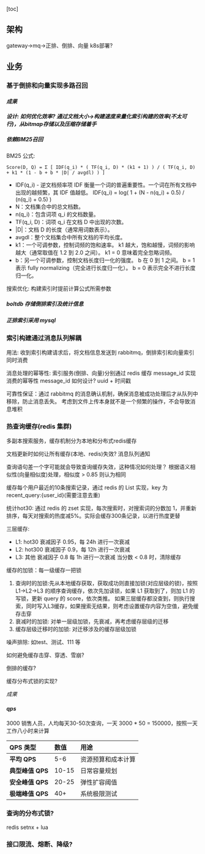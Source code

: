[toc]

## 架构
gateway->mq->正排、倒排、向量
k8s部署?

## 业务

### 基于倒排和向量实现多路召回
#### *成果*

#### *设计: 如何优化效率? 通过文档大小->构建速度来量化索引构建的效率(不太可行)，从bitmap存储以及压缩存储着手*

##### 依赖BM25召回

BM25 公式:

```shell
Score(D, Q) = Σ [ IDF(q_i) * ( TF(q_i, D) * (k1 + 1) ) / ( TF(q_i, D) + k1 * (1 - b + b * |D| / avgdl) ) ]
```
* IDF(q_i) - 逆文档频率项 IDF 衡量一个词的普遍重要性。一个词在所有文档中出现的越频繁，其 IDF 值越低。
IDF(q_i) = log( 1 + (N - n(q_i) + 0.5) / (n(q_i) + 0.5) )
* N：文档集合中的总文档数。
* n(q_i)：包含词项 q_i 的文档数量。
* TF(q_i, D)：词项 q_i 在文档 D 中出现的次数。
* |D|：文档 D 的长度（通常用词数表示）。 
* avgdl：整个文档集合中所有文档的平均长度。 
* k1：一个可调参数，控制词频的饱和速率。 k1 越大，饱和越慢，词频的影响越大（通常取值在 1.2 到 2.0 之间）。 k1 = 0 意味着完全忽略词频。 
* b：另一个可调参数，控制文档长度归一化的强度。
b 在 0 到 1 之间。
b = 1 表示 fully normalizing（完全进行长度归一化）。
b = 0 表示完全不进行长度归一化。

搜索优化: 构建索引时提前计算公式所需参数

##### boltdb 存储倒排索引及统计信息

##### 正排索引采用 mysql

### 索引构建通过消息队列解耦
用法: 收到索引构建请求后，将文档信息发送到 rabbitmq，倒排索引和向量索引同时消费

消息处理的幂等性: 索引服务(倒排、向量)分别通过 redis 缓存 message_id 实现消费的幂等性
message_id 如何设计? uuid + 时间戳

可靠性保证：通过 rabbitmq 的消息确认机制，确保消息被成功处理后才从队列中移除，防止消息丢失。
考虑到文件上传本身就不是一个频繁的操作，不会导致消息堆积

### 热查询缓存(redis 集群)
多副本搜索服务，缓存机制分为本地和分布式redis缓存

文档更新时如何让所有缓存(本地、redis)失效? 消息队列通知

查询语句差一个字可能就会导致查询缓存失效，这种情况如何处理？ 根据语义相似性(向量相似度)处理，相似度 > 0.85 则认为相同

缓存每个用户最近的10条搜索记录，通过 redis 的 List 实现，key 为 recent_query:{user_id}(需要注意去重)

统计hot30: 通过 redis 的 zset 实现，每次搜索时，对搜索词的分数加 1，并重新排序，每天对搜索的热度减5%。实际会缓存300条记录，以进行热度更替 

三层缓存:
* L1: hot30 衰减因子 0.95，每 24h 进行一次衰减
* L2: hot300 衰减因子 0.9，每 12h 进行一次衰减
* L3: 其他 衰减因子 0.8 每 1h 进行一次衰减
当分数 < 0.8 时，清除缓存

缓存的加锁：每一级缓存一把锁
1. 查询时的加锁:先从本地缓存获取，获取成功则直接加锁(对应层级的锁)，按照 L1->L2->L3 的顺序查询缓存，依次先加读锁，如果 L1 获取到了，则加 L1 的写锁，更新 query 的 score，依次类推。
如果三层缓存都没查到，则执行搜索，同时写入L3缓存，如果搜索无结果，则考虑设置缓存内容为空值，避免缓存击穿
2. 衰减时的加锁: 对单一层级加锁，先衰减，再考虑缓存层级的迁移
3. 缓存层级迁移时的加锁: 对迁移涉及的缓存层级加锁

噪声排除: 如test、测试、111 等


如何避免缓存击穿、穿透、雪崩?

倒排的缓存?

缓存分布式锁的实现?

*成果*

#### *qps*
3000 销售人员，人均每天30-50次查询，一天 3000 * 50 = 150000，按照一天工作八小时来计算

| QPS 类型         | 数值  | 用途               |
| :--------------- | :---- | :----------------- |
| **平均 QPS**     | 5-6   | 资源预算和成本计算 |
| **典型峰值 QPS** | 10-15 | 日常容量规划       |
| **安全峰值 QPS** | 20-25 | 弹性扩容阈值       |
| **极端峰值 QPS** | 40+   | 系统极限测试       |


### 查询的分布式锁?
redis setnx + lua

### 接口限流、熔断、降级?